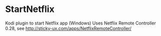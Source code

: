 # StartNetflix
Kodi plugin to start Netflix app (Windows)
Uses Netflix Remote Controller 0.28, see http://sticky-ux.com/apps/NetflixRemoteController/
